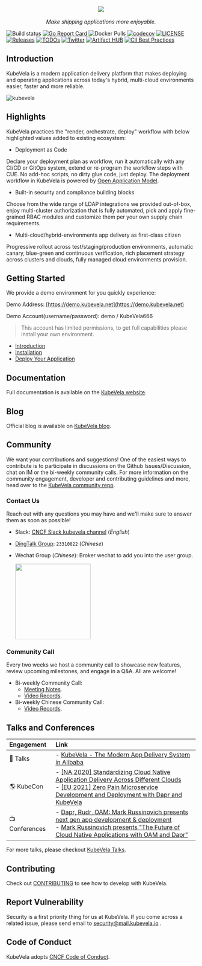 <div style="text-align: center">
  <p align="center">
    <img src="https://raw.githubusercontent.com/kubevela/kubevela.io/main/docs/resources/KubeVela-03.png">
    <br><br>
    <i>Make shipping applications more enjoyable.</i>
  </p>
</div>

![Build status](https://github.com/kubevela/kubevela/workflows/E2E/badge.svg)
[![Go Report Card](https://goreportcard.com/badge/github.com/kubevela/kubevela)](https://goreportcard.com/report/github.com/kubevela/kubevela)
![Docker Pulls](https://img.shields.io/docker/pulls/oamdev/vela-core)
[![codecov](https://codecov.io/gh/kubevela/kubevela/branch/master/graph/badge.svg)](https://codecov.io/gh/kubevela/kubevela)
[![LICENSE](https://img.shields.io/github/license/kubevela/kubevela.svg?style=flat-square)](/LICENSE)
[![Releases](https://img.shields.io/github/release/kubevela/kubevela/all.svg?style=flat-square)](https://github.com/kubevela/kubevela/releases)
[![TODOs](https://img.shields.io/endpoint?url=https://api.tickgit.com/badge?repo=github.com/kubevela/kubevela)](https://www.tickgit.com/browse?repo=github.com/kubevela/kubevela)
[![Twitter](https://img.shields.io/twitter/url?style=social&url=https%3A%2F%2Ftwitter.com%2Foam_dev)](https://twitter.com/oam_dev)
[![Artifact HUB](https://img.shields.io/endpoint?url=https://artifacthub.io/badge/repository/kubevela)](https://artifacthub.io/packages/search?repo=kubevela)
[![CII Best Practices](https://bestpractices.coreinfrastructure.org/projects/4602/badge)](https://bestpractices.coreinfrastructure.org/projects/4602)

## Introduction

KubeVela is a modern application delivery platform that makes deploying and operating applications across today's hybrid, multi-cloud environments easier, faster and more reliable.

![kubevela](docs/resources/what-is-kubevela.png)

## Highlights

KubeVela practices the "render, orchestrate, deploy" workflow with below highlighted values added to existing ecosystem:

* Deployment as Code

Declare your deployment plan as workflow, run it automatically with any CI/CD or GitOps system, extend or re-program the workflow steps with CUE. No add-hoc scripts, no dirty glue code, just deploy. The deployment workflow in KubeVela is powered by [Open Application Model](https://oam.dev/).

* Built-in security and compliance building blocks

Choose from the wide range of LDAP integrations we provided out-of-box, enjoy multi-cluster authorization that is fully automated, pick and apply fine-grained RBAC modules and customize them per your own supply chain requirements.

* Multi-cloud/hybrid-environments app delivery as first-class citizen

Progressive rollout across test/staging/production environments, automatic canary, blue-green and continuous verification, rich placement strategy across clusters and clouds, fully managed cloud environments provision.

## Getting Started

We provide a demo environment for you quickly experience:

Demo Address: [https://demo.kubevela.net](https://demo.kubevela.net)

Demo Account(username/password): demo / KubeVela666

> This account has limited permissions, to get full capabilities please install your own environment.

* [Introduction](https://kubevela.io/docs)
* [Installation](https://kubevela.io/docs/install)
* [Deploy Your Application](https://kubevela.io/docs/quick-start)

## Documentation

Full documentation is available on the [KubeVela website](https://kubevela.io/).

## Blog

Official blog is available on [KubeVela blog](https://kubevela.io/blog).

## Community

We want your contributions and suggestions!
One of the easiest ways to contribute is to participate in discussions on the Github Issues/Discussion, chat on IM or the bi-weekly community calls.
For more information on the community engagement, developer and contributing guidelines and more, head over to the [KubeVela community repo](https://github.com/kubevela/community).

### Contact Us

Reach out with any questions you may have and we'll make sure to answer them as soon as possible!

- Slack:  [CNCF Slack kubevela channel](https://cloud-native.slack.com/archives/C01BLQ3HTJA) (*English*)
- [DingTalk Group](https://page.dingtalk.com/wow/dingtalk/act/en-home): `23310022` (*Chinese*)
- Wechat Group (*Chinese*): Broker wechat to add you into the user group.
 
  <img src="https://static.kubevela.net/images/barnett-wechat.jpg" width="200" />

### Community Call

Every two weeks we host a community call to showcase new features, review upcoming milestones, and engage in a Q&A. All are welcome!

- Bi-weekly Community Call:
  - [Meeting Notes](https://docs.google.com/document/d/1nqdFEyULekyksFHtFvgvFAYE-0AMHKoS3RMnaKsarjs).
  - [Video Records](https://kubevela.io/videos/meetings/en/meetings).
- Bi-weekly Chinese Community Call:
  - [Video Records](https://kubevela.io/videos/meetings/cn/v1.3).

## Talks and Conferences

| Engagement | Link        |
|:-----------|:------------|
| 🎤  Talks | - [KubeVela - The Modern App Delivery System in Alibaba](https://docs.google.com/presentation/d/1CWCLcsKpDQB3bBDTfdv2BZ8ilGGJv2E8L-iOA5HMrV0/edit?usp=sharing) |
| 🌎 KubeCon | - [ [NA 2020] Standardizing Cloud Native Application Delivery Across Different Clouds](https://www.youtube.com/watch?v=0yhVuBIbHcI) <br> - [ [EU 2021] Zero Pain Microservice Development and Deployment with Dapr and KubeVela](https://sched.co/iE4S) |
| 📺 Conferences | - [Dapr, Rudr, OAM: Mark Russinovich presents next gen app development & deployment](https://www.youtube.com/watch?v=eJCu6a-x9uo) <br> - [Mark Russinovich presents "The Future of Cloud Native Applications with OAM and Dapr"](https://myignite.techcommunity.microsoft.com/sessions/82059)|

For more talks, please checkout [KubeVela Talks](https://kubevela.io/videos/talks/en/standardizing-app).

## Contributing

Check out [CONTRIBUTING](./CONTRIBUTING.md) to see how to develop with KubeVela.

## Report Vulnerability

Security is a first priority thing for us at KubeVela. If you come across a related issue, please send email to security@mail.kubevela.io .

## Code of Conduct

KubeVela adopts [CNCF Code of Conduct](https://github.com/cncf/foundation/blob/master/code-of-conduct.md).
